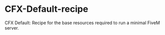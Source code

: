 # CFX-Default-recipe
CFX Default: Recipe for the base resources required to run a minimal FiveM server.
